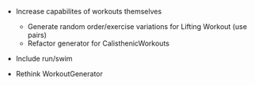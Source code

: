 - Increase capabilites of workouts themselves
	- Generate random order/exercise variations for Lifting Workout (use pairs)
	- Refactor generator for CalisthenicWorkouts

- Include run/swim

- Rethink WorkoutGenerator
